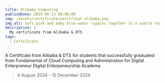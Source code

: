 ```yaml
---
title: Alibaba Computing
publishDate: 2025-06-13 00:00:00
img: /assets/certificate/sertifikat-alibaba.png
img_alt: Soft pink and baby blue water ripples together in a subtle texture.
description: |
  My certificate from Alibaba & DTS
tags:
  - Certificate
---
```


A Certificate from Alibaba & DTS for students that successfully graduated from Fundamental of Cloud Computing and Administration for Digital Enterpreneur Digital Enterpeneurship Academy

> 6 August 2024 - 15 December 2024


